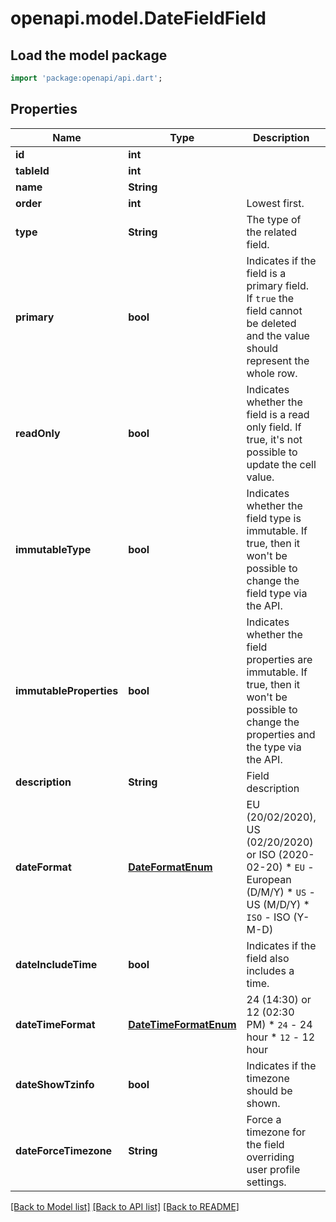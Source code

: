 # openapi.model.DateFieldField

## Load the model package
```dart
import 'package:openapi/api.dart';
```

## Properties
Name | Type | Description | Notes
------------ | ------------- | ------------- | -------------
**id** | **int** |  | [readonly] 
**tableId** | **int** |  | [readonly] 
**name** | **String** |  | [optional] 
**order** | **int** | Lowest first. | 
**type** | **String** | The type of the related field. | [readonly] 
**primary** | **bool** | Indicates if the field is a primary field. If `true` the field cannot be deleted and the value should represent the whole row. | [optional] 
**readOnly** | **bool** | Indicates whether the field is a read only field. If true, it's not possible to update the cell value. | [readonly] 
**immutableType** | **bool** | Indicates whether the field type is immutable. If true, then it won't be possible to change the field type via the API. | [readonly] 
**immutableProperties** | **bool** | Indicates whether the field properties are immutable. If true, then it won't be possible to change the properties and the type via the API. | [readonly] 
**description** | **String** | Field description | [optional] 
**dateFormat** | [**DateFormatEnum**](DateFormatEnum.md) | EU (20/02/2020), US (02/20/2020) or ISO (2020-02-20)  * `EU` - European (D/M/Y) * `US` - US (M/D/Y) * `ISO` - ISO (Y-M-D) | [optional] 
**dateIncludeTime** | **bool** | Indicates if the field also includes a time. | [optional] 
**dateTimeFormat** | [**DateTimeFormatEnum**](DateTimeFormatEnum.md) | 24 (14:30) or 12 (02:30 PM)  * `24` - 24 hour * `12` - 12 hour | [optional] 
**dateShowTzinfo** | **bool** | Indicates if the timezone should be shown. | [optional] 
**dateForceTimezone** | **String** | Force a timezone for the field overriding user profile settings. | [optional] 

[[Back to Model list]](../README.md#documentation-for-models) [[Back to API list]](../README.md#documentation-for-api-endpoints) [[Back to README]](../README.md)


